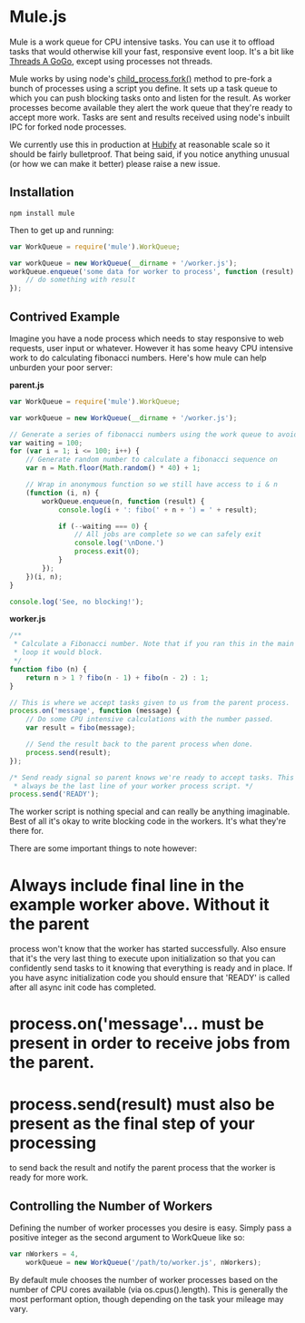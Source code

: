 Mule.js
=======

Mule is a work queue for CPU intensive tasks. You can use it to offload tasks
that would otherwise kill your fast, responsive event loop. It's a bit like
[Threads A GoGo](https://github.com/xk/node-threads-a-gogo/), except using 
processes not threads.

Mule works by using node's [child_process.fork()](http://nodejs.org/api/child_process.html#child_process_child_process_fork_modulepath_args_options) 
method to pre-fork a bunch of processes using a script you define. It sets up 
a task queue to which you can push blocking tasks onto and listen for the 
result. As worker processes become available they alert the work queue that 
they're ready to accept more work. Tasks are sent and results received using 
node's inbuilt IPC for forked node processes.

We currently use this in production at [Hubify](http://hubify.com) at reasonable 
scale so it should be fairly bulletproof. That being said, if you notice anything 
unusual (or how we can make it better) please raise a new issue. 

Installation
------------

```
npm install mule
```

Then to get up and running:

```javascript
var WorkQueue = require('mule').WorkQueue;

var workQueue = new WorkQueue(__dirname + '/worker.js');
workQueue.enqueue('some data for worker to process', function (result) {
    // do something with result
});
```

Contrived Example
-----------------

Imagine you have a node process which needs to stay responsive to web requests,
user input or whatever. However it has some heavy CPU intensive work to do 
calculating fibonacci numbers. Here's how mule can help unburden your poor 
server:

**parent.js**
```javascript
var WorkQueue = require('mule').WorkQueue;

var workQueue = new WorkQueue(__dirname + '/worker.js');

// Generate a series of fibonacci numbers using the work queue to avoid blocking.
var waiting = 100;
for (var i = 1; i <= 100; i++) {
	// Generate random number to calculate a fibonacci sequence on
	var n = Math.floor(Math.random() * 40) + 1;

	// Wrap in anonymous function so we still have access to i & n
	(function (i, n) {
		workQueue.enqueue(n, function (result) {
			console.log(i + ': fibo(' + n + ') = ' + result);

			if (--waiting === 0) {
				// All jobs are complete so we can safely exit
				console.log('\nDone.')
				process.exit(0);
			}
		});
	})(i, n);	
}

console.log('See, no blocking!');
```

**worker.js**
```javascript
/**
 * Calculate a Fibonacci number. Note that if you ran this in the main event 
 * loop it would block. 
 */ 
function fibo (n) {
	return n > 1 ? fibo(n - 1) + fibo(n - 2) : 1;
}

// This is where we accept tasks given to us from the parent process.
process.on('message', function (message) {
	// Do some CPU intensive calculations with the number passed.
	var result = fibo(message);

	// Send the result back to the parent process when done.
	process.send(result);
});

/* Send ready signal so parent knows we're ready to accept tasks. This should
 * always be the last line of your worker process script. */
process.send('READY');
```

The worker script is nothing special and can really be anything imaginable. Best
of all it's okay to write blocking code in the workers. It's what they're
there for. 

There are some important things to note however:
# Always include final line in the example worker above. Without it the parent 
process won't know that the worker has started successfully. Also ensure that it's
the very last thing to execute upon initialization so that you can confidently 
send tasks to it knowing that everything is ready and in place. If you have async
initialization code you should ensure that 'READY' is called after all async init 
code has completed.
# process.on('message'... must be present in order to receive jobs from the parent.
# process.send(result) must also be present as the final step of your processing
to send back the result and notify the parent process that the worker is ready for
more work.


Controlling the Number of Workers
---------------------------------

Defining the number of worker processes you desire is easy. Simply pass a positive 
integer as the second argument to WorkQueue like so:

```javascript
var nWorkers = 4,
    workQueue = new WorkQueue('/path/to/worker.js', nWorkers);
```

By default mule chooses the number of worker processes based on the number of CPU
cores available (via os.cpus().length). This is generally the most performant 
option, though depending on the task your mileage may vary.


